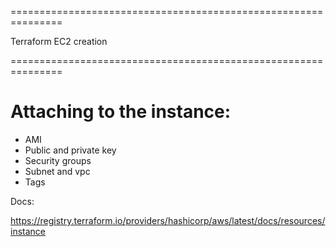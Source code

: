===============================================================

Terraform EC2 creation

===============================================================

<h1> Attaching to the instance: </h1>
<ul>
    <li>AMI</li>
    <li>Public and private key</li>
    <li>Security groups</li>
    <li>Subnet and vpc</li>
    <li>Tags</li>
</ul>

<p>Docs:</p> <a href="https://registry.terraform.io/providers/hashicorp/aws/latest/docs/resources/instance"target="_blank">https://registry.terraform.io/providers/hashicorp/aws/latest/docs/resources/instance</a>



